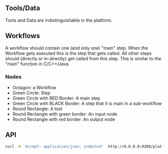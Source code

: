 

## Tools/Data
Tools and Data are indistinguishable in the platform. 
 


## Workflows 
A workflow should contain one (and only one) "main" step. When the Workflow gets executed this is the step that gets called. All other steps should (directly or in-directly) get called from this step. This is similar to the "main" function in C/C++/Java.

### Nodes
* Octagon: a Workflow
* Green Circle: Step
* Green Circle with RED Border: A main step
* Green Circle with BLACK Border: A step that it is main in a sub-workflow 
* Round Rectangle: A tool
* Round Rectangle with green border: An input node
* Round Rectangle with red border: An output node

## API
```bash
curl -H 'Accept: application/json; indent=4'  http://0.0.0.0:8200/platform/rest/tools/
```

